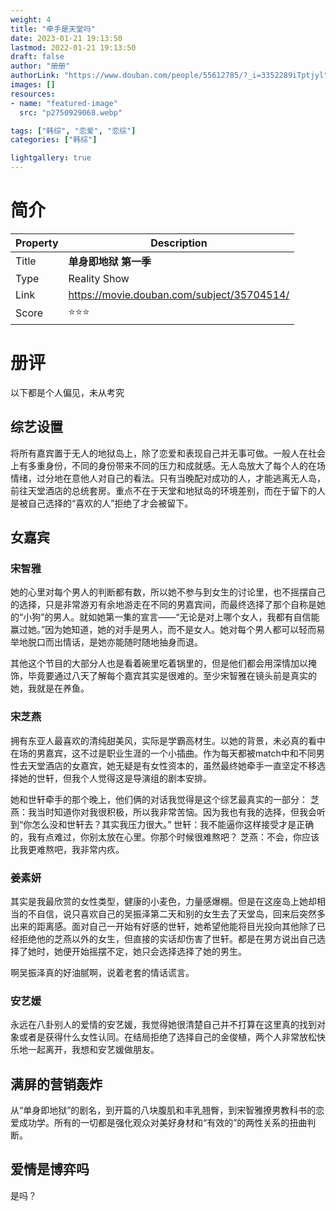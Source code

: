 ```yaml
---
weight: 4
title: "牵手是天堂吗"
date: 2023-01-21 19:13:50
lastmod: 2022-01-21 19:13:50
draft: false
author: "册册"
authorLink: "https://www.douban.com/people/55612785/?_i=3352289iTptjyl"
images: []
resources:
- name: "featured-image"
  src: "p2750929068.webp"

tags: ["韩综", "恋爱", "恋综"]
categories: ["韩综"]

lightgallery: true
---
```


# 简介

| Property | Description                               |
|----------|-------------------------------------------|
| Title    | **单身即地狱 第一季**                             |
| Type     | Reality Show                              |
| Link     | https://movie.douban.com/subject/35704514/ |
| Score    | :star::star::star:      |

# 册评
以下都是个人偏见，未从考究

## 综艺设置
将所有嘉宾置于无人的地狱岛上，除了恋爱和表现自己并无事可做。一般人在社会上有多重身份，不同的身份带来不同的压力和成就感。无人岛放大了每个人的在场情绪，过分地在意他人对自己的看法。只有当晚配对成功的人，才能逃离无人岛，前往天堂酒店的总统套房。重点不在于天堂和地狱岛的环境差别，而在于留下的人是被自己选择的“喜欢的人”拒绝了才会被留下。

## 女嘉宾
### 宋智雅
她的心里对每个男人的判断都有数，所以她不参与到女生的讨论里，也不摇摆自己的选择，只是非常游刃有余地游走在不同的男嘉宾间，而最终选择了那个自称是她的“小狗”的男人。就如她第一集的宣言——“无论是对上哪个女人，我都有自信能赢过她。”因为她知道，她的对手是男人，而不是女人。她对每个男人都可以轻而易举地脱口而出情话，是她亦能随时随地抽身而退。

其他这个节目的大部分人也是看着碗里吃着锅里的，但是他们都会用深情加以掩饰，毕竟要通过八天了解每个嘉宾其实是很难的。至少宋智雅在镜头前是真实的她，我就是在养鱼。

### 宋芝燕
拥有东亚人最喜欢的清纯甜美风，实际是学霸高材生。以她的背景，未必真的看中在场的男嘉宾，这不过是职业生涯的一个小插曲。作为每天都被match中和不同男性去天堂酒店的女嘉宾，她无疑是有女性资本的，虽然最终她牵手一直坚定不移选择她的世轩，但我个人觉得这是导演组的剧本安排。

她和世轩牵手的那个晚上，他们俩的对话我觉得是这个综艺最真实的一部分：
芝燕：我当时知道你对我很积极，所以我非常苦恼。因为我也有我的选择，但我会听到“你怎么没和世轩去？其实我压力很大。”
世轩：我不能逼你这样接受才是正确的，我有点难过，你别太放在心里。你那个时候很难熬吧？
芝燕：不会，你应该比我更难熬吧，我非常内疚。

### 姜素妍
其实是我最欣赏的女性类型，健康的小麦色，力量感爆棚。但是在这座岛上她却相当的不自信，说只喜欢自己的吴振泽第二天和别的女生去了天堂岛，回来后突然多出来的距离感。面对自己一开始有好感的世轩，她希望他能将目光投向其他除了已经拒绝他的芝燕以外的女生，但直接的实话却伤害了世轩。都是在男方说出自己选择了她时，她便开始摇摆不定，她只会选择选择了她的男生。

啊吴振泽真的好油腻啊，说着老套的情话谎言。

### 安艺媛
永远在八卦别人的爱情的安艺媛，我觉得她很清楚自己并不打算在这里真的找到对象或者是获得什么女性认同。在结局拒绝了选择自己的金俊植，两个人非常放松快乐地一起离开，我想和安艺媛做朋友。

## 满屏的营销轰炸
从“单身即地狱”的剧名，到开篇的八块腹肌和丰乳翘臀，到宋智雅撩男教科书的恋爱成功学。所有的一切都是强化观众对美好身材和“有效的”的两性关系的扭曲判断。

## 爱情是博弈吗
是吗？
